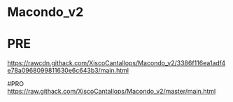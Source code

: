 # Macondo_v2

# PRE
https://rawcdn.githack.com/XiscoCantallops/Macondo_v2/3386f116ea1adf4e78a0968099811630e6c643b3/main.html

#PRO
https://raw.githack.com/XiscoCantallops/Macondo_v2/master/main.html
